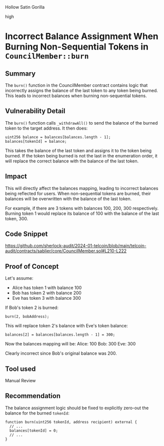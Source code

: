 Hollow Satin Gorilla

high

# Incorrect Balance Assignment When Burning Non-Sequential Tokens in `CouncilMember::burn`

## Summary
The `burn()` function in the CouncilMember contract contains logic that incorrectly assigns the balance of the last token to any token being burned. This leads to incorrect balances when burning non-sequential tokens.

## Vulnerability Detail
The `burn()` function calls `_withdrawAll()` to send the balance of the burned token to the target address. It then does:
```solidity
uint256 balance = balances[balances.length - 1];
balances[tokenId] = balance;
```
This takes the balance of the last token and assigns it to the token being burned. If the token being burned is not the last in the enumeration order, it will replace the correct balance with the balance of the last token.

## Impact
This will directly affect the balances mapping, leading to incorrect balances being reflected for users. When non-sequential tokens are burned, their balances will be overwritten with the balance of the last token.

For example, if there are 3 tokens with balances 100, 200, 300 respectively. Burning token 1 would replace its balance of 100 with the balance of the last token, 300.


## Code Snippet
https://github.com/sherlock-audit/2024-01-telcoin/blob/main/telcoin-audit/contracts/sablier/core/CouncilMember.sol#L210-L222

## Proof of Concept
Let's assume:

-   Alice has token 1 with balance 100
-   Bob has token 2 with balance 200
-   Eve has token 3 with balance 300

If Bob's token 2 is burned:
```solidity
burn(2, bobAddress);
```
This will replace token 2's balance with Eve's token balance:
```solidity
balances[2] = balances[balances.length - 1] = 300;
```
Now the balances mapping will be: Alice: 100 Bob: 300 Eve: 300

Clearly incorrect since Bob's original balance was 200.

## Tool used
Manual Review

## Recommendation
The balance assignment logic should be fixed to explicitly zero-out the balance for the burned `tokenId`:
```solidity
function burn(uint256 tokenId, address recipient) external {
  // ...
  balances[tokenId] = 0;
  // ...
}
```

